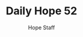---
image: /assets/img/daily-hope-default-artwork.png
title: Daily Hope 52
number: 52
categories:
  - Daily Hope
author: Hope Staff
notes: Daily Hope 52
embed: >-
  <iframe style="border-radius:12px" src="https://open.spotify.com/embed/episode/4wQhr3XrwQ850wtaxQx1m8?utm_source=generator" width="100%" height="352" frameBorder="0" allowfullscreen="" allow="autoplay; clipboard-write; encrypted-media; fullscreen; picture-in-picture" loading="lazy"></iframe>
---